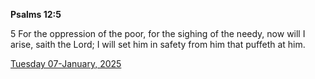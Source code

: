 **Psalms 12:5**

5 For the oppression of the poor, for the sighing of the needy, now will I arise, saith the Lord; I will set him in safety from him that puffeth at him.

[Tuesday 07-January, 2025](https://getbible.net/kjv/Psalms/12/5)
